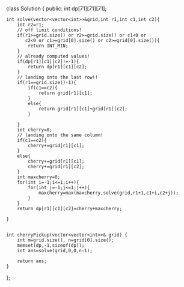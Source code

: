 ```
```
class Solution {
public:
    int dp[71][71][71];

    int solve(vector<vector<int>>&grid,int r1,int c1,int c2){
        int r2=r1;
        // off limit conditions!
        if(r1>=grid.size() or r2>=grid.size() or c1<0 or 
           c2<0 or c1>=grid[0].size() or c2>=grid[0].size()){
            return INT_MIN;
        }
        // already computed values!
        if(dp[r1][c1][c2]!=-1){
            return dp[r1][c1][c2];
        }
        // landing onto the last row!!
        if(r1==grid.size()-1){
            if(c1==c2){
                return grid[r1][c1];
            }
            else{
                return grid[r1][c1]+grid[r1][c2];
            }

        }
        int cherry=0;
        // landing onto the same column!
        if(c1==c2){
            cherry+=grid[r1][c1];
        }
        else{
            cherry+=grid[r1][c1];
            cherry+=grid[r1][c2];
        }
        int maxcherry=0;
        for(int i=-1;i<=1;i++){
            for(int j=-1;j<=1;j++){
                maxcherry=max(maxcherry,solve(grid,r1+1,c1+i,c2+j));
            }
        }
        return dp[r1][c1][c2]=cherry+maxcherry;

    }
    
    
    int cherryPickup(vector<vector<int>>& grid) {
        int m=grid.size(), n=grid[0].size();
        memset(dp,-1,sizeof(dp));
        int ans=solve(grid,0,0,n-1);

        return ans;
    }
};
